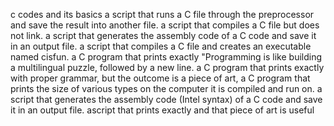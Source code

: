 c codes and its basics
a script that runs a C file through the preprocessor and save the result into another file.
a script that compiles a C file but does not link.
a script that generates the assembly code of a C code and save it in an output file.
a script that compiles a C file and creates an executable named cisfun.
a C program that prints exactly "Programming is like building a multilingual puzzle, followed by a new line.
a C program that prints exactly with proper grammar, but the outcome is a piece of art,
a C program that prints the size of various types on the computer it is compiled and run on.
a script that generates the assembly code (Intel syntax) of a C code and save it in an output file.
ascript that prints exactly and that piece of art is useful